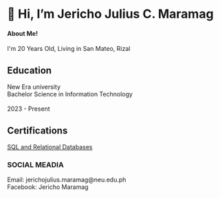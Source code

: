<h1>👋 Hi, I’m Jericho Julius C. Maramag </h1>
<H4> About Me! </H4>
I'm 20 Years Old, Living in San Mateo, Rizal 

<h2> Education </h2>
New Era university 
<br>Bachelor Science in Information Technology</br> 
<br>2023 - Present</br>

<h2> Certifications </h2>
 <a href="https://courses.cognitiveclass.ai/certificates/e5aa1d6df1c74f00aced19236e58ee85#"> SQL and Relational Databases </a> 

<h3> SOCIAL MEADIA </h3>
Email: jerichojulius.maramag@neu.edu.ph
<BR> Facebook: Jericho Maramag</BR>
